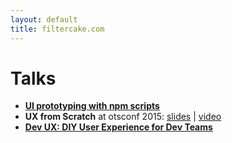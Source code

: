 ```yaml
---
layout: default
title: filtercake.com
---
```


# Talks

- **[UI prototyping with npm scripts](https://github.com/filtercake/talks/blob/master/16-03-16-ui-prototyping-with-npm-scripts--node-hh.md)**
- **UX from Scratch** at otsconf 2015: [slides](https://slidr.io/filtercake/ux-from-scratch-ots-conf-2015#1) | [video](https://www.youtube.com/watch?v=h3WoFsfYutc)
- **[Dev UX: DIY User Experience for Dev Teams](https://slidr.io/filtercake/dev-ux-diy-user-experience-for-dev-teams-ruby-ug-hh#1)**



